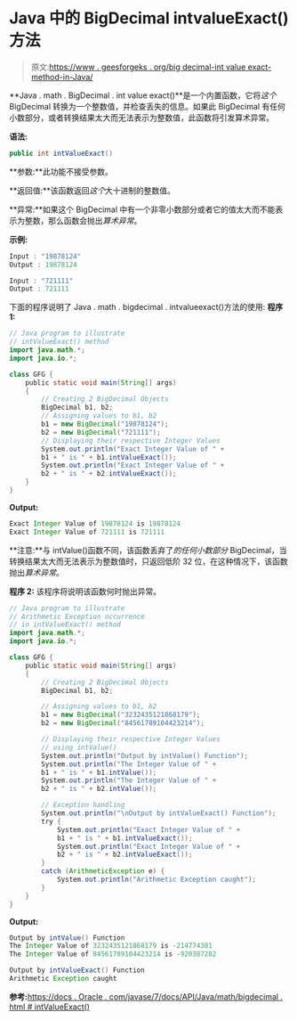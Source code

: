 # Java 中的 BigDecimal intvalueExact()方法

> 原文:[https://www . geesforgeks . org/big decimal-int value exact-method-in-Java/](https://www.geeksforgeeks.org/bigdecimal-intvalueexact-method-in-java/)

**Java . math . BigDecimal . int value exact()**是一个内置函数，它将*这个* BigDecimal 转换为一个整数值，并检查丢失的信息。如果此 BigDecimal 有任何小数部分，或者转换结果太大而无法表示为整数值，此函数将引发算术异常。

**语法:**

```java
public int intValueExact()
```

**参数:**此功能不接受参数。

**返回值:**该函数返回*这个*大十进制的整数值。

**异常:**如果这个 BigDecimal 中有一个非零小数部分或者它的值太大而不能表示为整数，那么函数会抛出*算术异常*。

**示例:**

```java
Input : "19878124"
Output : 19878124

Input : "721111"
Output : 721111

```

下面的程序说明了 Java . math . bigdecimal . intvalueexact()方法的使用:
**程序 1:**

```java
// Java program to illustrate
// intValueExact() method
import java.math.*;
import java.io.*;

class GFG {
    public static void main(String[] args)
    {
        // Creating 2 BigDecimal Objects
        BigDecimal b1, b2;
        // Assigning values to b1, b2
        b1 = new BigDecimal("19878124");
        b2 = new BigDecimal("721111");
        // Displaying their respective Integer Values
        System.out.println("Exact Integer Value of " +
        b1 + " is " + b1.intValueExact());
        System.out.println("Exact Integer Value of " +
        b2 + " is " + b2.intValueExact());
    }
}
```

**Output:**

```java
Exact Integer Value of 19878124 is 19878124
Exact Integer Value of 721111 is 721111

```

**注意:**与 intValue()函数不同，该函数丢弃了*的任何小数部分* BigDecimal，当转换结果太大而无法表示为整数值时，只返回低阶 32 位，在这种情况下，该函数抛出*算术异常*。

**程序 2:** 该程序将说明该函数何时抛出异常。

```java
// Java program to illustrate
// Arithmetic Exception occurrence
// in intValueExact() method
import java.math.*;
import java.io.*;

class GFG {
    public static void main(String[] args)
    {
        // Creating 2 BigDecimal Objects
        BigDecimal b1, b2;

        // Assigning values to b1, b2
        b1 = new BigDecimal("3232435121868179");
        b2 = new BigDecimal("84561789104423214");

        // Displaying their respective Integer Values
        // using intValue()
        System.out.println("Output by intValue() Function");
        System.out.println("The Integer Value of " + 
        b1 + " is " + b1.intValue());
        System.out.println("The Integer Value of " + 
        b2 + " is " + b2.intValue());

        // Exception handling
        System.out.println("\nOutput by intValueExact() Function");
        try {
            System.out.println("Exact Integer Value of " + 
            b1 + " is " + b1.intValueExact());
            System.out.println("Exact Integer Value of " + 
            b2 + " is " + b2.intValueExact());
        }
        catch (ArithmeticException e) {
            System.out.println("Arithmetic Exception caught");
        }
    }
}
```

**Output:**

```java
Output by intValue() Function
The Integer Value of 3232435121868179 is -214774381
The Integer Value of 84561789104423214 is -920387282

Output by intValueExact() Function
Arithmetic Exception caught

```

**参考:**[https://docs . Oracle . com/javase/7/docs/API/Java/math/bigdecimal . html # intValueExact()](https://docs.oracle.com/javase/7/docs/api/java/math/BigDecimal.html#intValueExact())